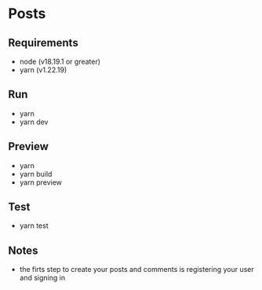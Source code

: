 # Posts

## Requirements

- node (v18.19.1 or greater)
- yarn (v1.22.19)

## Run

- yarn
- yarn dev

## Preview

- yarn
- yarn build
- yarn preview

## Test

- yarn test

## Notes

- the firts step to create your posts and comments is registering your user and signing in
